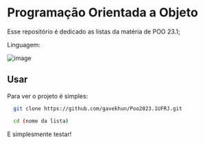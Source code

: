 
# Programação Orientada a Objeto

Esse repositório é dedicado as listas da matéria de POO 23.1;

Linguagem:


![image](https://img.shields.io/badge/Java-ED8B00?style=for-the-badge&logo=java&logoColor=white)


## Usar

Para ver o projeto é simples:

```bash
  git clone https://github.com/gavekhun/Poo2023.1UFRJ.git

  cd (nome da lista)

```
E simplesmente testar!
